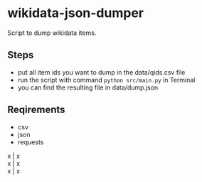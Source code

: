 # wikidata-json-dumper

Script to dump wikidata items.

## Steps
* put all item ids you want to dump in the data/qids.csv file
* run the script with command ``` python src/main.py ``` in Terminal
* you can find the resulting file in data/dump.json

## Reqirements
* csv
* json
* requests



 x       | x       
 x       | x       
 x       | x       
